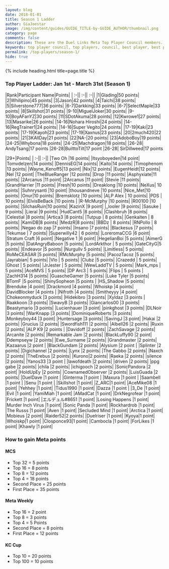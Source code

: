 ```yaml
---
layout: blog
date: 2018-01-01
title: Season 1 Ladder
author: GiaJoestar
image: /img/content/guides/GUIDE_TITLE-by-GUIDE_AUTHOR/thumbnail.png
category: page
comments: false
description: These are the Duel Links Meta Top Player Council members. They are the core of everything that concerns the meta of Yu-Gi-Oh! Duel Links.
keywords: top player council, top players, council, best player, best players
permalink: /top-players/season-1/
hide: true
---
```


{% include heading.html title=page.title %}

### Top Player Ladder: Jan 1st - March 31st (Season 1)

|Rank|Participant Name|Points|
| :-|| :-|| :-||
|1|Glading|50 points|
|2|Whilipino|45 points|
|3|Jason|42 points|
|4|Taichi|38 points|
|5|Silverstone777|36 points|
|6-7|Darkking|33 points|
|6-7|SelectMaple|33 points|
|8|Skillshot|31 points|
|9-10|MiguelJoker|30 points|
|9-10|BoyAFanYZ|30 points|
|11|SDotAkuma|28 points|
|12|Kwrowe1|27 points|
|13|Masarike|26 points|
|14-16|Nohara Hiroshi|24 points|
|14-16|RegTrainer1|24 points|
|14-16|Super Vegito|24 points|
|17-19|Kaki|23 points|
|17-19|Kayoh|23 points|
|17-19|Xaxnus|23 points|
|20|2much420|22 points|
|21|3KAllDay|21 points|
|22|NA-|20 points|
|23|AdoboBoy|19 points|
|24-25|Whybona|18 points|
|24-25|Machdragon|18 points|
|26-28| AndyTsang|17 points 
|26-28|BuilttoTilt|17 point
|26-28| SirDillweed|17 points

|29+|Points|
| :-|| :-||
|Two Oh |16 points|
|Itsyoboyeden|14 point|
|Tomvdelzen|14 points|
|DennisEG|14 points|
|Kaito|14 points|
|Timophenom |13 points|
|Wayne_Kenoff5|13 point|
|Nix|12 points|
|EugenHeidt|12 points|
|Nel |12 point|
|TheBlueRanger |12 points|
|Drop |11 points|
|Asphyxiate|11 points|
|2Arcanus |11 point|
|2Arcanus |11 point|
|Stevie |11 points|
|GrandHarrier |11 points|
|Fresh|10 points|
|Dreaklong |10 points|
|NeXus| 10 points|
|Suhnrysanti |10 point|
|thousandneve |10 points|
|Nice_Met|10 points|
|Onur|10 points|
|Bremsklotz |10 points|
|ALP Alex | 10 points|
|PDS | 10 points|
|ElvisBeBack |10 points |
|R-McMurphy |10 points|
|R00100 |10 points|
|SilchasRuin|10 points|
|KazinX |9 point|
|_looler |9 points|
|Sasuke | 9 points|
|Lieral |9 points|
|HudCant5 |8 points|
|Clashbruh |8 points|
|Celestial |8 points|
|Artica3 |8 points|
|Tutpup | 8 points|
|Genkaiten | 8 points|
|KamiDB|8 points|
|MedzR|8 points|
|BBDz | 8 points|
|RNPollo | 8 points|
|Negao do zap |7 points|
|Insano |7 points|
|Blackesus |7 points|
|Tekumse | 7 points|
|Superwilly42 | 6 points|
|LoreromaCCG |6 point|
|Stratum Craft |6 point|
|Negative 1 |6 point|
|HegelianBoi |5 points|
|AimerG |5 points|
|DatAngryBaboon |5 points|
|LordArkthor | 5 points|
|GateCityG|5 points|
|Endeavor |5 points|
|Nurgullv 5 points|
|Limitless| 5 points|
|RoMeCEASAR |5 points|
|RMcMurphy |5 points|
|PacozTacoz |5 points|
|Jayrabian| 5 points|
|Vlo | 5 points|
|Clubz |5 points|
|Crazedd | 5 points|
|Ghost | 5 points|
|JrJester | 5 points|
|WewLaddTV | 5 points|
|Mark_mps | 5 points|
|AceMVS | 5 points|
|DP Arc3 | 5 points|
|Flips | 5 points |
|ZachH314 |5 points|
|GuascheGamer |5 points|
|Luke Tyler |5 points|
|BTomF |5 points|
|ShinySopheon |5 points |
|HS_Shadow |5 points|
|Brenduke |4 point|
|Drackmord |4 points|
|Whoiskp |4 points|
|DavidBlocker |4 points |
|Nifroth |4 points|
|Smitheyyy |4 point|
|Chokeonmyduck |3 points|
|Hidekibro |3 points|
|Xyldaz |3 points |
|Raakkoon |3 points|
|SwavyB |3 points|
|Giancarlos00 |3 points|
|Beastymario |3 points|
|Lucienhauer |3 point|
|pinkghost |3 points|
|DLNoir |3 points|
|WarKnapp |3 points|
|DominiqueRoberts |3 points|
|Monkeyboy44 |3 point|
|Huntersage |3 points|
|SavingJ |3 point|
|Hakai |2 points|
|Grucius |2 points|
|Swordfish111 |2 points|
|Albell26 |2 points|
|Ruxin |2 points|
|ALP K9 |2 points |
|Davidoff |2 points|
|ZachSavage |2 points|
|Arcanite |2 points|
|Remarkable Jam |2 points|
|BlackLuffy90 |2 point|
|Ddempseyw |2 points|
|Ewe_Surname |2 points|
|Grandmaster |2 points|
|Kazaarus |2 point |
|BlackGundam |2 points|
|Alysium |2 point |
|Splinter |2 points|
|Digichannel |2 points|
|Lynx |2 points|
|The Gabbo |2 points|
|Naxch |2 points|
|TheErebus |2 points|
|Kurono|2 points|
|Raeka |2 points|
|silence |2 points|
|Yanos33 |3 point |
|lawofdeath |2 points|
|driven |2 points|
|ppg gabe |2 points|
|chila |2 points|
|ichigooch |2 points|
|SonicPandora |2 point|
|HoldUpEy |2 points|
|CownamedObserver |2 points|
|LuisGuada |2 points|
|DuelDave |1 point |
|Ginterma |1 point |
|Maxura |1 point |
|Saambell |1 point |
|Senu |1 point |
|Skillshot |1 point|
|Z_ARC|1 point|
|AceMike08 |1 point|
|Yehhey |1 point|
|Tidus1990 |1 point|
|Dazza |1 point |
|3_De |1 point|
|Evil |1 point|
|YamiMiah |1 point|
|AMadCat |1 point|
|DrkNegrofear |1 point|
|Frickett |1 point|
|エルデュル#8651 |1 point|
|Losing Happens |1 point|
|Murder Inch Virus |1 point|
|Sonic Panda |1 point|
|Rockhardrob |1 point|
|The Russs |1 point|
|Aven |1 point|
|Secluded Mind |1 point|
|Arctica |1 point|
|Mobieus |2 point|
|Raider52|2 points|
|Duelriser |1 point|
|Kyoya|1 point|
|Whoiskp|1 point|
|Closponce93|1 point|
|Cambocla |1 point|
|ForLikes |1 point|
|Khawly |1 point|


### How to gain Meta points

#### MCS
* Top 32 = 5 points 
* Top 16 = 8 points 
* Top 8 = 12 points 
* Top 4 = 18 points 
* Second Place = 25 points 
* First Place = 35 points

#### Meta Weekly
* Top 16 = 2 point 
* Top 8 = 3 points 
* Top 4 = 5 Points 
* Second Place = 8 points 
* First Place = 12 points

#### KC Cup
* Top 10 = 20 points
* Top 100 = 10 points